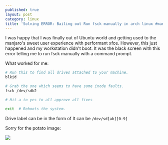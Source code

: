 ```yaml
---
published: true
layout: post
category: linux
title: 'Solving ERROR: Bailing out Run fsck manually in arch linux #manjaro'
---
```

I was happy that I was finally out of Ubuntu world and getting used to the manjaro's sweet user experience with performant xfce. However, this just happened and my workstation didn't boot. It was the black screen with this error telling me to run fsck manually with a command prompt.

What worked for me:

```bash
# Run this to find all drives attached to your machine.
blkid

# Grab the one which seems to have some inode faults.
fsck /dev/sdb2

# Hit a to yes to all approve all fixes

exit  # Reboots the system.
```

Drive label can be in the form of It can be `/dev/sd[ab][0-9]`

Sorry for the potato image:

![](https://devdala.files.wordpress.com/2021/09/img_4176.jpg)